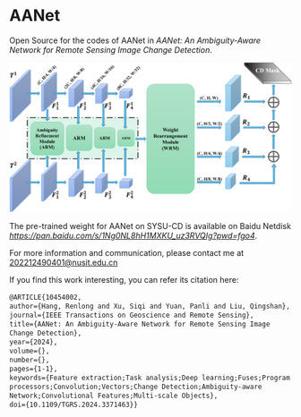 # AANet
Open Source for the codes of AANet in *AANet: An Ambiguity-Aware Network for Remote Sensing Image Change Detection*.

<div align="center">
  <img src="https://github.com/KevinDaldry/AANet/blob/main/WorkFlow.png">
</div>

The pre-trained weight for AANet on SYSU-CD is available on Baidu Netdisk *https://pan.baidu.com/s/1Ng0NL8hH1MXKU_uz3RVQIg?pwd=fgo4*.

For more information and communication, please contact me at 202212490401@nusit.edu.cn

If you find this work interesting, you can refer its citation here:

    @ARTICLE{10454002,
    author={Hang, Renlong and Xu, Siqi and Yuan, Panli and Liu, Qingshan},
    journal={IEEE Transactions on Geoscience and Remote Sensing}, 
    title={AANet: An Ambiguity-Aware Network for Remote Sensing Image Change Detection}, 
    year={2024},
    volume={},
    number={},
    pages={1-1},
    keywords={Feature extraction;Task analysis;Deep learning;Fuses;Program processors;Convolution;Vectors;Change Detection;Ambiguity-aware Network;Convolutional Features;Multi-scale Objects},
    doi={10.1109/TGRS.2024.3371463}}
